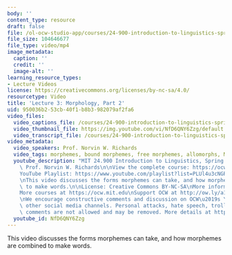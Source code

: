 ```yaml
---
body: ''
content_type: resource
draft: false
file: /ol-ocw-studio-app/courses/24-900-introduction-to-linguistics-spring-2022/ocw_24900_lecture03_2022feb08_360p_16_9.mp4
file_size: 104646677
file_type: video/mp4
image_metadata:
  caption: ''
  credit: ''
  image-alt: ''
learning_resource_types:
- Lecture Videos
license: https://creativecommons.org/licenses/by-nc-sa/4.0/
resourcetype: Video
title: 'Lecture 3: Morphology, Part 2'
uid: 950036b2-53cb-40f1-b8b3-982079af2fa6
video_files:
  video_captions_file: /courses/24-900-introduction-to-linguistics-spring-2022/12ChuriW0Xo9h4IDLLgPipRkMt-0F4IsW_transcript.webvtt
  video_thumbnail_file: https://img.youtube.com/vi/NfD6QNY6Zzg/default.jpg
  video_transcript_file: /courses/24-900-introduction-to-linguistics-spring-2022/12ChuriW0Xo9h4IDLLgPipRkMt-0F4IsW_transcript.pdf
video_metadata:
  video_speakers: Prof. Norvin W. Richards
  video_tags: morphemes, bound morphemes, free morphemes, allomorphs, Merge, plurals
  youtube_description: "MIT 24.900 Introduction to Linguistics, Spring 2022\nInstructor:\
    \ Prof. Norvin W. Richards\n\nView the complete course: https://ocw.mit.edu/courses/24-900-introduction-to-linguistics-spring-2022/\n\
    YouTube Playlist: https://www.youtube.com/playlist?list=PLUl4u3cNGP63BZGNOqrF2qf_yxOjuG35j\n\
    \nThis video discusses the forms morphemes can take, and how morphemes are combined\
    \ to make words.\n\nLicense: Creative Commons BY-NC-SA\nMore information at https://ocw.mit.edu/terms\n\
    More courses at https://ocw.mit.edu\nSupport OCW at http://ow.ly/a1If50zVRlQ\n\
    \nWe encourage constructive comments and discussion on OCW\u2019s YouTube and\
    \ other social media channels. Personal attacks, hate speech, trolling, and inappropriate\
    \ comments are not allowed and may be removed. More details at https://ocw.mit.edu/comments.\n"
  youtube_id: NfD6QNY6Zzg
---
```

This video discusses the forms morphemes can take, and how morphemes are combined to make words.